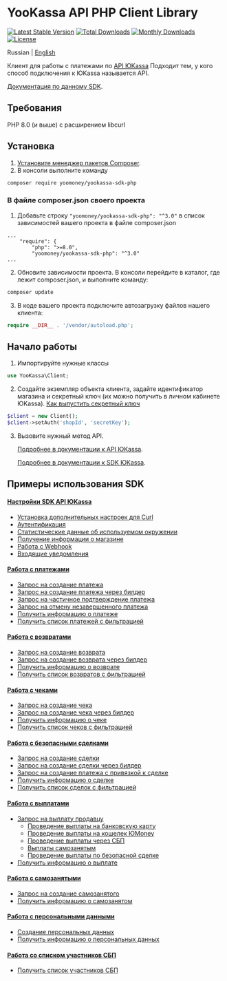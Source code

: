 # YooKassa API PHP Client Library

[![Latest Stable Version](https://img.shields.io/packagist/v/yoomoney/yookassa-sdk-php?label=stable)](https://packagist.org/packages/yoomoney/yookassa-sdk-php)
[![Total Downloads](https://img.shields.io/packagist/dt/yoomoney/yookassa-sdk-php)](https://packagist.org/packages/yoomoney/yookassa-sdk-php)
[![Monthly Downloads](https://img.shields.io/packagist/dm/yoomoney/yookassa-sdk-php)](https://packagist.org/packages/yoomoney/yookassa-sdk-php)
[![License](https://img.shields.io/packagist/l/yoomoney/yookassa-sdk-php)](https://packagist.org/packages/yoomoney/yookassa-sdk-php)

Russian | [English](README.en.md)

Клиент для работы с платежами по [API ЮKassa](https://yookassa.ru/developers/api)
Подходит тем, у кого способ подключения к ЮKassa называется API.

[Документация по данному SDK](docs/readme.md).

## Требования
PHP 8.0 (и выше) с расширением libcurl

## Установка

1. [Установите менеджер пакетов Composer](https://getcomposer.org/download/).
2. В консоли выполните команду
```bash
composer require yoomoney/yookassa-sdk-php
```

### В файле composer.json своего проекта
1. Добавьте строку `"yoomoney/yookassa-sdk-php": "^3.0"` в список зависимостей вашего проекта в файле composer.json
```
...
    "require": {
        "php": ">=8.0",
        "yoomoney/yookassa-sdk-php": "^3.0"
...
```
2. Обновите зависимости проекта. В консоли перейдите в каталог, где лежит composer.json, и выполните команду:
```bash
composer update
```
3. В коде вашего проекта подключите автозагрузку файлов нашего клиента:
```php
require __DIR__ . '/vendor/autoload.php';
```

## Начало работы

1. Импортируйте нужные классы
```php
use YooKassa\Client;
```
2. Создайте экземпляр объекта клиента, задайте идентификатор магазина и секретный ключ (их можно получить в личном кабинете ЮKassa). [Как выпустить секретный ключ](https://yookassa.ru/docs/support/merchant/payments/implement/keys)
```php
$client = new Client();
$client->setAuth('shopId', 'secretKey');
```
3. Вызовите нужный метод API. 
   
   [Подробнее в документации к API ЮKassa](https://yookassa.ru/developers/api#create_payment).
   
   [Подробнее в документации к SDK ЮKassa](docs/readme.md).

## Примеры использования SDK

#### [Настройки SDK API ЮKassa](docs/examples/01-configuration.md)
* [Установка дополнительных настроек для Curl](docs/examples/01-configuration.md#Установка-дополнительных-настроек-для-Curl)
* [Аутентификация](docs/examples/01-configuration.md#Аутентификация)
* [Статистические данные об используемом окружении](docs/examples/01-configuration.md#Статистические-данные-об-используемом-окружении)
* [Получение информации о магазине](docs/examples/01-configuration.md#Получение-информации-о-магазине)
* [Работа с Webhook](docs/examples/01-configuration.md#Работа-с-Webhook)
* [Входящие уведомления](docs/examples/01-configuration.md#Входящие-уведомления)

#### [Работа с платежами](docs/examples/02-payments.md)
* [Запрос на создание платежа](docs/examples/02-payments.md#Запрос-на-создание-платежа)
* [Запрос на создание платежа через билдер](docs/examples/02-payments.md#Запрос-на-создание-платежа-через-билдер)
* [Запрос на частичное подтверждение платежа](docs/examples/02-payments.md#Запрос-на-частичное-подтверждение-платежа)
* [Запрос на отмену незавершенного платежа](docs/examples/02-payments.md#Запрос-на-отмену-незавершенного-платежа)
* [Получить информацию о платеже](docs/examples/02-payments.md#Получить-информацию-о-платеже)
* [Получить список платежей с фильтрацией](docs/examples/02-payments.md#Получить-список-платежей-с-фильтрацией)

#### [Работа с возвратами](docs/examples/03-refunds.md)
* [Запрос на создание возврата](docs/examples/03-refunds.md#Запрос-на-создание-возврата)
* [Запрос на создание возврата через билдер](docs/examples/03-refunds.md#Запрос-на-создание-возврата-через-билдер)
* [Получить информацию о возврате](docs/examples/03-refunds.md#Получить-информацию-о-возврате)
* [Получить список возвратов с фильтрацией](docs/examples/03-refunds.md#Получить-список-возвратов-с-фильтрацией)

#### [Работа с чеками](docs/examples/04-receipts.md)
* [Запрос на создание чека](docs/examples/04-receipts.md#Запрос-на-создание-чека)
* [Запрос на создание чека через билдер](docs/examples/04-receipts.md#Запрос-на-создание-чека-через-билдер)
* [Получить информацию о чеке](docs/examples/04-receipts.md#Получить-информацию-о-чеке)
* [Получить список чеков с фильтрацией](docs/examples/04-receipts.md#Получить-список-чеков-с-фильтрацией)

#### [Работа с безопасными сделками](docs/examples/05-deals.md)
* [Запрос на создание сделки](docs/examples/05-deals.md#Запрос-на-создание-сделки)
* [Запрос на создание сделки через билдер](docs/examples/05-deals.md#Запрос-на-создание-сделки-через-билдер)
* [Запрос на создание платежа с привязкой к сделке](docs/examples/05-deals.md#Запрос-на-создание-платежа-с-привязкой-к-сделке)
* [Получить информацию о сделке](docs/examples/05-deals.md#Получить-информацию-о-сделке)
* [Получить список сделок с фильтрацией](docs/examples/05-deals.md#Получить-список-сделок-с-фильтрацией)

#### [Работа с выплатами](docs/examples/06-payouts.md)
* [Запрос на выплату продавцу](docs/examples/06-payouts.md#Запрос-на-выплату-продавцу)
  * [Проведение выплаты на банковскую карту](docs/examples/06-payouts.md#проведение-выплаты-на-банковскую-карту)
  * [Проведение выплаты на кошелек ЮMoney](docs/examples/06-payouts.md#проведение-выплаты-на-кошелек-юmoney)
  * [Проведение выплаты через СБП](docs/examples/06-payouts.md#проведение-выплаты-через-сбп)
  * [Выплаты самозанятым](docs/examples/06-payouts.md#выплаты-самозанятым)
  * [Проведение выплаты по безопасной сделке](docs/examples/06-payouts.md#проведение-выплаты-по-безопасной-сделке)
* [Получить информацию о выплате](docs/examples/06-payouts.md#Получить-информацию-о-выплате)

#### [Работа с самозанятыми](docs/examples/07-self-employed.md)
* [Запрос на создание самозанятого](docs/examples/07-self-employed.md#Запрос-на-создание-самозанятого)
* [Получить информацию о самозанятом](docs/examples/07-self-employed.md#Получить-информацию-о-самозанятом)

#### [Работа с персональными данными](docs/examples/08-personal-data.md)
* [Создание персональных данных](docs/examples/08-personal-data.md#Создание-персональных-данных)
* [Получить информацию о персональных данных](docs/examples/08-personal-data.md#Получить-информацию-о-персональных-данных)

#### [Работа со списком участников СБП](docs/examples/09-sbp-banks.md)
* [Получить список участников СБП](docs/examples/09-sbp-banks.md#Получить-список-участников-СБП)

